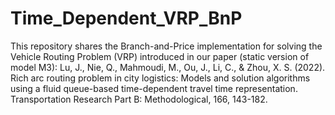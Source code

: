 # Time_Dependent_VRP_BnP
This repository shares the Branch-and-Price implementation for solving the Vehicle Routing Problem (VRP) introduced in our paper (static version of model M3): 
Lu, J., Nie, Q., Mahmoudi, M., Ou, J., Li, C., & Zhou, X. S. (2022). Rich arc routing problem in city logistics: Models and solution algorithms using a fluid queue-based time-dependent travel time representation. Transportation Research Part B: Methodological, 166, 143-182.